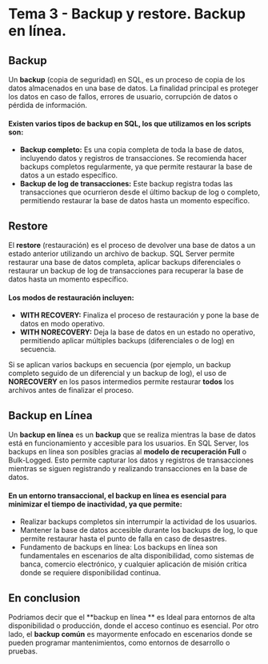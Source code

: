 
# Tema 3 - Backup y restore. Backup en línea.
## Backup
Un **backup** (copia de seguridad) en SQL, es un proceso de copia de los datos almacenados en una base de datos. La finalidad principal es proteger los datos en caso de fallos, errores de usuario, corrupción de datos o pérdida de información.

#### Existen varios tipos de backup en SQL, los que utilizamos en los scripts son:

- **Backup completo:** Es una copia completa de toda la base de datos, incluyendo datos y registros de transacciones. Se recomienda hacer backups completos regularmente, ya que permite restaurar la base de datos a un estado específico.
- **Backup de log de transacciones:** Este backup registra todas las transacciones que ocurrieron desde el último backup de log o completo, permitiendo restaurar la base de datos hasta un momento específico.

## Restore 
El **restore** (restauración) es el proceso de devolver una base de datos a un estado anterior utilizando un archivo de backup. SQL Server permite restaurar una base de datos completa, aplicar backups diferenciales o restaurar un backup de log de transacciones para recuperar la base de datos hasta un momento específico.

#### Los modos de restauración incluyen:

- **WITH RECOVERY:** Finaliza el proceso de restauración y pone la base de datos en modo operativo.
- **WITH NORECOVERY:** Deja la base de datos en un estado no operativo, permitiendo aplicar múltiples backups (diferenciales o de log) en secuencia.

Si se aplican varios backups en secuencia (por ejemplo, un backup completo seguido de un diferencial y un backup de log), el uso de **NORECOVERY** en los pasos intermedios permite restaurar **todos** los archivos antes de finalizar el proceso.

## Backup en Línea
Un **backup en línea** es un **backup** que se realiza mientras la base de datos está en funcionamiento y accesible para los usuarios. En SQL Server, los backups en línea son posibles gracias al **modelo de recuperación Full** o Bulk-Logged. Esto permite capturar los datos y registros de transacciones mientras se siguen registrando y realizando transacciones en la base de datos.

#### En un entorno transaccional, el backup en línea es esencial para minimizar el tiempo de inactividad, ya que permite:

- Realizar backups completos sin interrumpir la actividad de los usuarios.
- Mantener la base de datos accesible durante los backups de log, lo que permite restaurar hasta el punto de falla en caso de desastres.
- Fundamento de backups en línea: Los backups en línea son fundamentales en escenarios de alta disponibilidad, como sistemas de banca, comercio electrónico, y cualquier aplicación de misión crítica donde se requiere disponibilidad continua.

## En conclusion
Podriamos decir que el **backup en línea ** es Ideal para entornos de alta disponibilidad o producción, donde el acceso continuo es esencial. 
Por otro lado, el **backup común** es mayormente enfocado en escenarios donde se pueden programar mantenimientos, como entornos de desarrollo o pruebas.
